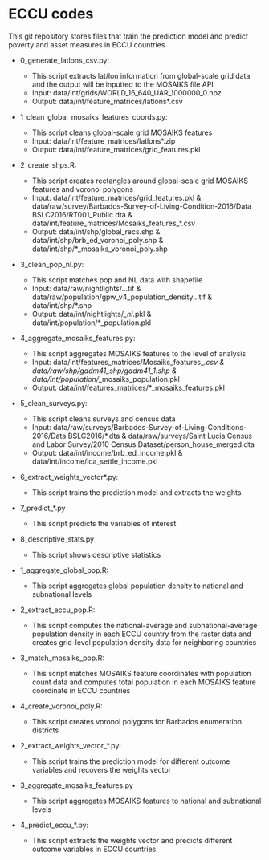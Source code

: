 # ECCU codes

This git repository stores files that train the prediction model and predict poverty and asset measures in ECCU countries

- 0_generate_latlons_csv.py: 
    - This script extracts lat/lon information from global-scale grid data and the output will be inputted to the MOSAIKS file API
    - Input: data/int/grids/WORLD_16_640_UAR_1000000_0.npz
    - Output: data/int/feature_matrices/latlons*.csv

- 1_clean_global_mosaiks_features_coords.py:
    - This script cleans global-scale grid MOSAIKS features
    - Input: data/int/feature_matrices/latlons*.zip
    - Output: data/int/feature_matrices/grid_features.pkl

- 2_create_shps.R:
    - This script creates rectangles around global-scale grid MOSAIKS features and voronoi polygons
    - Input: data/int/feature_matrices/grid_features.pkl & data/raw/survey/Barbados-Survey-of-Living-Condition-2016/Data BSLC2016/RT001_Public.dta & data/int/feature_matrices/Mosaiks_features_*.csv
    - Output: data/int/shp/global_recs.shp & data/int/shp/brb_ed_voronoi_poly.shp & data/int/shp/*_mosaiks_voronoi_poly.shp

- 3_clean_pop_nl.py:
    - This script matches pop and NL data with shapefile
    - Input: data/raw/nightlights/...tif & data/raw/population/gpw_v4_population_density...tif & data/int/shp/*.shp
    - Output: data/int/nightlights/*_nl*.pkl & data/int/population/*_population.pkl

- 4_aggregate_mosaiks_features.py:
    - This script aggregates MOSAIKS features to the level of analysis
    - Input: data/int/features_matrices/Mosaiks_features_*.csv & data/raw/shp/gadm41_*_shp/gadm41_*_1.shp & data/int/population/*_mosaiks_population.pkl
    - Output: data/int/features_matrices/*_mosaiks_features.pkl

- 5_clean_surveys.py:
    - This script cleans surveys and census data
    - Input: data/raw/surveys/Barbados-Survey-of-Living-Conditions-2016/Data BSLC2016/*.dta & data/raw/surveys/Saint Lucia Census and Labor Survey/2010 Census Dataset/person_house_merged.dta
    - Output: data/int/income/brb_ed_income.pkl & data/int/income/lca_settle_income.pkl

- 6_extract_weights_vector*.py:
    - This script trains the prediction model and extracts the weights

- 7_predict_*.py
    - This script predicts the variables of interest

- 8_descriptive_stats.py
    - This script shows descriptive statistics


- 1_aggregate_global_pop.R:
    - This script aggregates global population density to national and subnational levels

- 2_extract_eccu_pop.R:
    - This script computes the national-average and subnational-average population density in each ECCU country from the raster data and creates grid-level population density data for neighboring countries

- 3_match_mosaiks_pop.R:
    - This script matches MOSAIKS feature coordinates with population count data and computes total population in each MOSAIKS feature coordinate in ECCU countries

- 4_create_voronoi_poly.R:
    - This script creates voronoi polygons for Barbados enumeration districts

- 2_extract_weights_vector_*.py:
    - This script trains the prediction model for different outcome variables and recovers the weights vector

- 3_aggregate_mosaiks_features.py
    - This script aggregates MOSAIKS features to national and subnational levels

- 4_predict_eccu_*.py:
    - This script extracts the weights vector and predicts different outcome variables in ECCU countries

